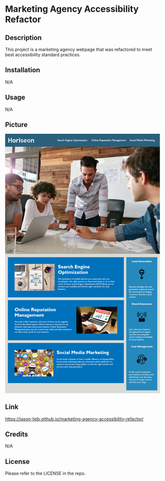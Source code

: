 # Marketing Agency Accessibility Refactor

## Description

This project is a marketing agency webpage that was refactored to meet best accessibility standard practices.

## Installation

N/A

## Usage

N/A

## Picture

![screenshot](./assets/images/finished-product.png)

## Link

https://jason-lieb.github.io/marketing-agency-accessibility-refactor/
## Credits

N/A

## License

Please refer to the LICENSE in the repo.
